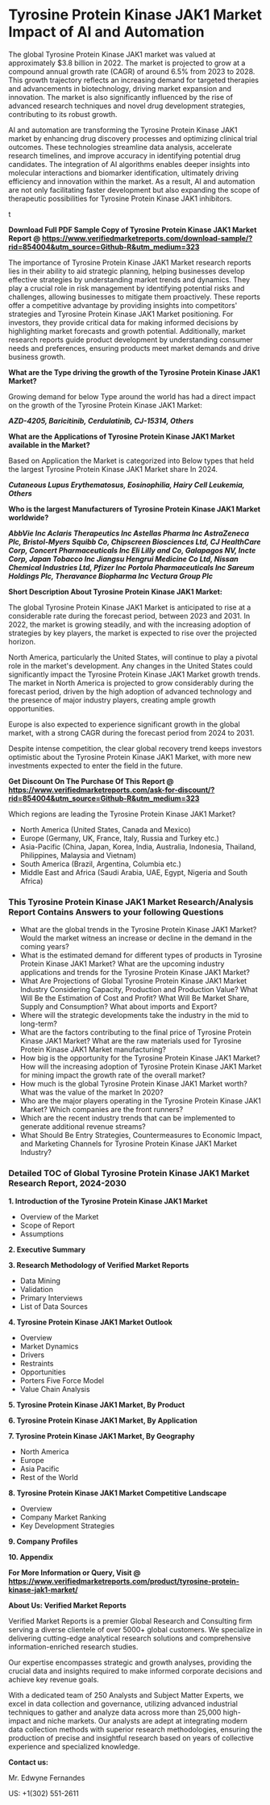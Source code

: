 <meta name="title" content="Global Tyrosine Protein Kinase JAK1 Market Impact of AI and Automation"><meta name="description" content="The global Tyrosine Protein Kinase JAK1 market was valued at approximately $3.8 billion in 2022. The market is projected to grow at a compound annual growth rate (CAGR"><meta name="title" content="Tyrosine Protein Kinase JAK1 Market Size, Share, Scope, Trends, Growth, Opportunities, Analysis, Forecast"><h1>Tyrosine Protein Kinase JAK1 Market Impact of AI and Automation</h1><p>The global Tyrosine Protein Kinase JAK1 market was valued at approximately $3.8 billion in 2022. The market is projected to grow at a compound annual growth rate (CAGR) of around 6.5% from 2023 to 2028. This growth trajectory reflects an increasing demand for targeted therapies and advancements in biotechnology, driving market expansion and innovation. The market is also significantly influenced by the rise of advanced research techniques and novel drug development strategies, contributing to its robust growth.</p><p>AI and automation are transforming the Tyrosine Protein Kinase JAK1 market by enhancing drug discovery processes and optimizing clinical trial outcomes. These technologies streamline data analysis, accelerate research timelines, and improve accuracy in identifying potential drug candidates. The integration of AI algorithms enables deeper insights into molecular interactions and biomarker identification, ultimately driving efficiency and innovation within the market. As a result, AI and automation are not only facilitating faster development but also expanding the scope of therapeutic possibilities for Tyrosine Protein Kinase JAK1 inhibitors.</p>t</p><p id="" class=""><strong>Download Full PDF Sample Copy of Tyrosine Protein Kinase JAK1 Market Report @ <a href="https://www.verifiedmarketreports.com/download-sample/?rid=854004&utm_source=Github-R&utm_medium=323" target="_blank">https://www.verifiedmarketreports.com/download-sample/?rid=854004&utm_source=Github-R&utm_medium=323</a></strong></p><p>The importance of&nbsp;Tyrosine Protein Kinase JAK1 Market research reports lies in their ability to aid strategic planning, helping businesses develop effective strategies by understanding market trends and dynamics. They play a crucial role in risk management by identifying potential risks and challenges, allowing businesses to mitigate them proactively. These reports offer a competitive advantage by providing insights into competitors' strategies and Tyrosine Protein Kinase JAK1 Market positioning. For investors, they provide critical data for making informed decisions by highlighting market forecasts and growth potential. Additionally, market research reports guide product development by understanding consumer needs and preferences, ensuring products meet market demands and drive business growth.</p><p><strong>What are the&nbsp;Type driving the growth of the Tyrosine Protein Kinase JAK1 Market?</strong></p><p id="" class="">Growing demand for below Type around the world has had a direct impact on the growth of the Tyrosine Protein Kinase JAK1 Market:</p><em><strong>AZD-4205, Baricitinib, Cerdulatinib, CJ-15314, Others</strong></em></p><strong>What are the&nbsp;Applications&nbsp;of Tyrosine Protein Kinase JAK1 Market available in the Market?</strong></p><p id="" class="">Based on Application the Market is categorized into Below types that held the largest Tyrosine Protein Kinase JAK1 Market share In 2024.</p><em><strong>Cutaneous Lupus Erythematosus, Eosinophilia, Hairy Cell Leukemia, Others</strong></em></p><strong>Who is the largest Manufacturers of Tyrosine Protein Kinase JAK1 Market worldwide?</strong></p><p><em><strong>AbbVie Inc Aclaris Therapeutics Inc Astellas Pharma Inc AstraZeneca Plc, Bristol-Myers Squibb Co, Chipscreen Biosciences Ltd, CJ HealthCare Corp, Concert Pharmaceuticals Inc Eli Lilly and Co, Galapagos NV, Incte Corp, Japan Tobacco Inc Jiangsu Hengrui Medicine Co Ltd, Nissan Chemical Industries Ltd, Pfizer Inc Portola Pharmaceuticals Inc Sareum Holdings Plc, Theravance Biopharma Inc Vectura Group Plc</strong></em></p><p id="" class=""><strong>Short Description About Tyrosine Protein Kinase JAK1 Market:</strong></p><p>The global Tyrosine Protein Kinase JAK1 Market is anticipated to rise at a considerable rate during the forecast period, between 2023 and 2031. In 2022, the market is growing steadily, and with the increasing adoption of strategies by key players, the market is expected to rise over the projected horizon.</p><p>North America, particularly the United States, will continue to play a pivotal role in the market's development. Any changes in the United States could significantly impact the Tyrosine Protein Kinase JAK1 Market growth trends. The market in North America is projected to grow considerably during the forecast period, driven by the high adoption of advanced technology and the presence of major industry players, creating ample growth opportunities.</p><p>Europe is also expected to experience significant growth in the global market, with a strong CAGR during the forecast period from 2024 to 2031.</p><p>Despite intense competition, the clear global recovery trend keeps investors optimistic about the Tyrosine Protein Kinase JAK1 Market, with more new investments expected to enter the field in the future.</p><p id="" class=""><strong>Get Discount On The Purchase Of This Report @ <a href="https://www.verifiedmarketreports.com/ask-for-discount/?rid=854004&utm_source=Github-R&utm_medium=323" target="_blank">https://www.verifiedmarketreports.com/ask-for-discount/?rid=854004&utm_source=Github-R&utm_medium=323</a></strong></p>Which regions are leading the Tyrosine Protein Kinase JAK1 Market?</p><ul><li>North America (United States, Canada and Mexico)</li><li>Europe (Germany, UK, France, Italy, Russia and Turkey etc.)</li><li>Asia-Pacific (China, Japan, Korea, India, Australia, Indonesia, Thailand, Philippines, Malaysia and Vietnam)</li><li>South America (Brazil, Argentina, Columbia etc.)</li><li>Middle East and Africa (Saudi Arabia, UAE, Egypt, Nigeria and South Africa)</li></ul><h3 id="" class="">This Tyrosine Protein Kinase JAK1 Market Research/Analysis Report Contains Answers to your following Questions</h3><ul><li>What are the global trends in the Tyrosine Protein Kinase JAK1 Market? Would the market witness an increase or decline in the demand in the coming years?</li><li>What is the estimated demand for different types of products in Tyrosine Protein Kinase JAK1 Market? What are the upcoming industry applications and trends for the Tyrosine Protein Kinase JAK1 Market?</li><li>What Are Projections of Global Tyrosine Protein Kinase JAK1 Market Industry Considering Capacity, Production and Production Value? What Will Be the Estimation of Cost and Profit? What Will Be Market Share, Supply and Consumption? What about imports and Export?</li><li>Where will the strategic developments take the industry in the mid to long-term?</li><li>What are the factors contributing to the final price of Tyrosine Protein Kinase JAK1 Market? What are the raw materials used for Tyrosine Protein Kinase JAK1 Market manufacturing?</li><li>How big is the opportunity for the Tyrosine Protein Kinase JAK1 Market? How will the increasing adoption of Tyrosine Protein Kinase JAK1 Market for mining impact the growth rate of the overall market?</li><li>How much is the global Tyrosine Protein Kinase JAK1 Market worth? What was the value of the market In 2020?</li><li>Who are the major players operating in the Tyrosine Protein Kinase JAK1 Market? Which companies are the front runners?</li><li>Which are the recent industry trends that can be implemented to generate additional revenue streams?</li><li>What Should Be Entry Strategies, Countermeasures to Economic Impact, and Marketing Channels for Tyrosine Protein Kinase JAK1 Market Industry?</li></ul><h3 id="" class="">Detailed TOC of Global Tyrosine Protein Kinase JAK1 Market Research Report, 2024-2030</h3><p id="" class=""><strong>1. Introduction of the Tyrosine Protein Kinase JAK1 Market</strong></p><ul><li>Overview of the Market</li><li>Scope of Report</li><li>Assumptions</li></ul><p id="" class=""><strong>2. Executive Summary</strong></p><p id="" class=""><strong>3. Research Methodology of Verified Market Reports</strong></p><ul><li>Data Mining</li><li>Validation</li><li>Primary Interviews</li><li>List of Data Sources</li></ul><p id="" class=""><strong>4. Tyrosine Protein Kinase JAK1 Market Outlook</strong></p><ul><li>Overview</li><li>Market Dynamics</li><li>Drivers</li><li>Restraints</li><li>Opportunities</li><li>Porters Five Force Model</li><li>Value Chain Analysis</li></ul><p id="" class=""><strong>5. Tyrosine Protein Kinase JAK1 Market, By Product</strong></p><p id="" class=""><strong>6. Tyrosine Protein Kinase JAK1 Market, By Application</strong></p><p id="" class=""><strong>7. Tyrosine Protein Kinase JAK1 Market, By Geography</strong></p><ul><li>North America</li><li>Europe</li><li>Asia Pacific</li><li>Rest of the World</li></ul><p id="" class=""><strong>8. Tyrosine Protein Kinase JAK1 Market Competitive Landscape</strong></p><ul><li>Overview</li><li>Company Market Ranking</li><li>Key Development Strategies</li></ul><p id="" class=""><strong>9. Company Profiles</strong></p><p id="" class=""><strong>10. Appendix</strong></p><p id="" class=""><strong>For More Information or Query, Visit @ <a href="https://www.verifiedmarketreports.com/product/tyrosine-protein-kinase-jak1-market/" target="_blank">https://www.verifiedmarketreports.com/product/tyrosine-protein-kinase-jak1-market/</a></strong></p><p id="" class=""><strong>About Us: Verified Market Reports</strong></p><p id="" class="">Verified Market Reports is a premier Global Research and Consulting firm serving a diverse clientele of over 5000+ global customers. We specialize in delivering cutting-edge analytical research solutions and comprehensive information-enriched research studies.</p><p id="" class="">Our expertise encompasses strategic and growth analyses, providing the crucial data and insights required to make informed corporate decisions and achieve key revenue goals.</p><p id="" class="">With a dedicated team of 250 Analysts and Subject Matter Experts, we excel in data collection and governance, utilizing advanced industrial techniques to gather and analyze data across more than 25,000 high-impact and niche markets. Our analysts are adept at integrating modern data collection methods with superior research methodologies, ensuring the production of precise and insightful research based on years of collective experience and specialized knowledge.</p><p id="" class=""><strong>Contact us:</strong></p><p id="" class="">Mr. Edwyne Fernandes</p><p id="" class="">US: +1(302) 551-2611</p>